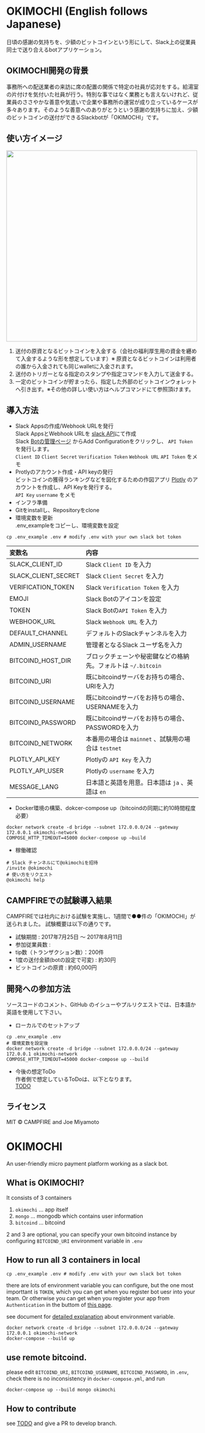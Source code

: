 # OKIMOCHI (English follows Japanese)
日頃の感謝の気持ちを、少額のビットコインという形にして、Slack上の従業員同士で送り合えるbotアプリケーション。

## OKIMOCHI開発の背景
事務所への配送業者の来訪に席の配置の関係で特定の社員が応対をする。給湯室の片付けを気付いた社員が行う。特別な事ではなく業務とも言えないけれど、従業員のささやかな善意や気遣いで企業や事務所の運営が成り立っているケースが多々あります。そのような善意へのありがとうという感謝の気持ちに加え、少額のビットコインの送付ができるSlackbotが「OKIMOCHI」です。

## 使い方イメージ
<img src="https://user-images.githubusercontent.com/15523894/29129736-bfd4d8c4-7d62-11e7-9cff-7175160324bb.png" width="500px">

1. 送付の原資となるビットコインを入金する（会社の福利厚生用の資金を纒めて入金するような形を想定しています）※ 原資となるビットコインは利用者の誰から入金されても同じwalletに入金されます。
2. 送付のトリガーとなる指定のスタンプや指定コマンドを入力して送金する。
3. 一定のビットコインが貯まったら、指定した外部のビットコインウォレットへ引き出す。※その他の詳しい使い方はヘルプコマンドにて参照頂けます。

## 導入方法
- Slack Appsの作成/Webhook URLを発行  
Slack AppsとWebhook URLを <a href="https://api.slack.com/app://api.slack.com/apps">slack API</a>にて作成  
Slack <a href="https://slack.com/apps/manage/A0F7YS25R-bots">Botの管理ページ</a> からAdd Configurationをクリックし、 `API Token` を発行します。  
`Client ID` `Client Secret` `Verification Token` `Webhook URL` `API Token` をメモ
- Protlyのアカウント作成・API keyの発行  
ビットコインの獲得ランキングなどを図化するための作図アプリ <a href="https://plot.ly">Plotly</a> のアカウントを作成し、API Keyを発行する。  
`API Key` `username` をメモ
- インフラ準備  
- Gitをinstallし、Repositoryをclone  
- 環境変数を更新  
.env_exampleをコピーし、環境変数を設定
```
cp .env_example .env # modify .env with your own slack bot token
```

| 変数名             | 内容                                                              |
|:-------------------|:------------------------------------------------------------------|
| SLACK_CLIENT_ID    | Slack `Client ID` を入力                                          |
| SLACK_CLIENT_SECRET| Slack `Client Secret` を入力                                      |
| VERIFICATION_TOKEN | Slack `Verification Token` を入力                                 |
| EMOJI              | Slack Botのアイコンを設定                                         |
| TOKEN              | Slack Botの`API Token` を入力                                     |
| WEBHOOK_URL        | Slack `Webhook URL` を入力                                        |
| DEFAULT_CHANNEL    | デフォルトのSlackチャンネルを入力                                 |
| ADMIN_USERNAME     | 管理者となるSlack ユーザ名を入力                                  |
| BITCOIND_HOST_DIR  | ブロックチェーンや秘密鍵などの格納先。フォルトは `~/.bitcoin`     |
| BITCOIND_URI       | 既にbitcoindサーバをお持ちの場合、URIを入力                       |
| BITCOIND_USERNAME  | 既にbitcoindサーバをお持ちの場合、USERNAMEを入力                  |
| BITCOIND_PASSWORD  | 既にbitcoindサーバをお持ちの場合、PASSWORDを入力                  |
| BITCOIND_NETWORK   | 本番用の場合は `mainnet` 、試験用の場合は `testnet`               |
| PLOTLY_API_KEY     | Plotlyの `API Key` を入力                                         |
| PLOTLY_API_USER    | Plotlyの `username` を入力                                        |
| MESSAGE_LANG       | 日本語と英語を用意。日本語は `ja` 、英語は `en`                   |

- Docker環境の構築、dokcer-compose up（bitcoindの同期に約10時間程度必要）  
```
docker network create -d bridge --subnet 172.0.0.0/24 --gateway 172.0.0.1 okimochi-network
COMPOSE_HTTP_TIMEOUT=45000 docker-compose up —build
```
- 稼働確認  
```
# Slack チャンネルにて@okimochiを招待
/invite @okimochi
# 使い方をリクエスト
@okimochi help
```

## CAMPFIREでの試験導入結果
CAMPFIREでは社内における試験を実施し、1週間で●●件の「OKIMOCHI」が送られました。
試験概要は以下の通りです。  
- 試験期間 : 2017年7月25日 〜 2017年8月11日
- 参加従業員数 : 
- tip数（トランザクション数）：200件
- 1度の送付金額(botの設定で可変) : 約30円
- ビットコインの原資 : 約60,000円

## 開発への参加方法
ソースコードのコメント、GitHub のイシューやプルリクエストでは、日本語か英語を使用して下さい。
- ローカルでのセットアップ  
```
cp .env_example .env
# 環境変数を設定後
docker network create -d bridge --subnet 172.0.0.0/24 --gateway 172.0.0.1 okimochi-network
COMPOSE_HTTP_TIMEOUT=45000 docker-compose up --build
```
- 今後の想定ToDo  
作者側で想定しているToDoは、以下となります。  
[TODO](https://github.com/campfire-inc/OKIMOCHI/issues/1)

## ライセンス
MIT © CAMPFIRE and Joe Miyamoto


# OKIMOCHI

An user-friendly micro payment platform working as a slack bot.

## What is OKIMOCHI?

It consists of 3 containers

1. `okimochi` ... app itself
2. `mongo` ... mongodb which contains user information
3. `bitcoind` ... bitcoind

2 and 3 are optional, you can specify your own bitcoind instance by configuring `BITCOIND_URI` environment variable  in `.env`

## How to run all 3 containers in local

```
cp .env_example .env # modify .env with your own slack bot token
```

there are lots of environment variable you can configure, but the one most importtant is `TOKEN`,
which you can get when you register bot uesr into your team.
Or otherwise you can get when you register your app from `Authentication` in the buttom of [this page](https://api.slack.com/web).

see document for [detailed explanation](./doc/env.md) about environment variable.

```
docker network create -d bridge --subnet 172.0.0.0/24 --gateway 172.0.0.1 okimochi-network
docker-compose --build up
```

## use remote bitcoind.

please edit `BITCOIND_URI`, `BITCOIND_USERNAME`, `BITCOIND_PASSWORD`, in `.env`,
check there is no inconsistency in `docker-compose.yml`,
and run

```
docker-compose up --build mongo okimochi
```

## How to contribute

see [TODO](https://github.com/campfire-inc/OKIMOCHI/issues/1)
and give a PR to develop branch.

